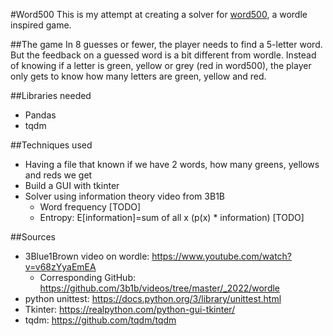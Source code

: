 #Word500
This is my attempt at creating a solver for [word500](https://www.word500.com/#), a wordle inspired game.

##The game
In 8 guesses or fewer, the player needs to find a 5-letter word. 
But the feedback on a guessed word is a bit different from wordle. 
Instead of knowing if a letter is green, yellow or grey (red in word500), 
the player only gets to know how many letters are green, yellow and red.

##Libraries needed
* Pandas
* tqdm

##Techniques used
* Having a file that known if we have 2 words, how many greens, yellows and reds we get
* Build a GUI with tkinter
* Solver using information theory video from 3B1B
  * Word frequency [TODO]
  * Entropy: E[information]=sum of all x (p(x) * information) [TODO]

##Sources
* 3Blue1Brown video on wordle: https://www.youtube.com/watch?v=v68zYyaEmEA
    * Corresponding GitHub: https://github.com/3b1b/videos/tree/master/_2022/wordle
* python unittest: https://docs.python.org/3/library/unittest.html
* Tkinter: https://realpython.com/python-gui-tkinter/
* tqdm: https://github.com/tqdm/tqdm